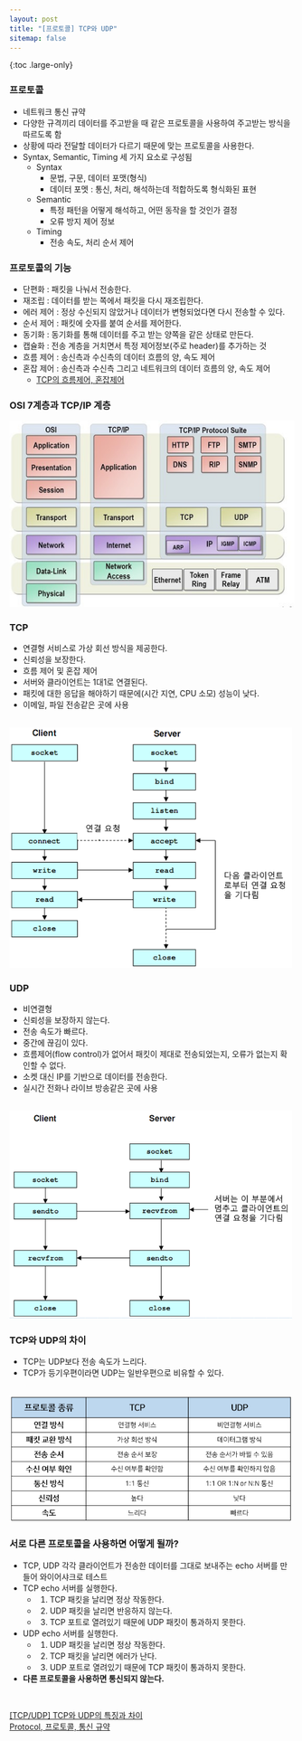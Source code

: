 ```yaml
---
layout: post
title: "[프로토콜] TCP와 UDP"
sitemap: false
---
```


{:toc .large-only}

### 프로토콜

- 네트워크 통신 규약
- 다양한 규격끼리 데이터를 주고받을 때 같은 프로토콜을 사용하여 주고받는 방식을 따르도록 함
- 상황에 따라 전달할 데이터가 다르기 때문에 맞는 프로토콜을 사용한다.
- Syntax, Semantic, Timing 세 가지 요소로 구성됨
  - Syntax
    - 문법, 구문, 데이터 포맷(형식)
    - 데이터 포멧 : 통신, 처리, 해석하는데 적합하도록 형식화된 표현
  - Semantic
    - 특정 패턴을 어떻게 해석하고, 어떤 동작을 할 것인가 결정
    - 오류 방지 제어 정보
  - Timing
    - 전송 속도, 처리 순서 제어

### 프로토콜의 기능

- 단편화 : 패킷을 나눠서 전송한다.
- 재조립 : 데이터를 받는 쪽에서 패킷을 다시 재조립한다.
- 에러 제어 : 정상 수신되지 않았거나 데이터가 변형되었다면 다시 전송할 수 있다.
- 순서 제어 : 패킷에 숫자를 붙여 순서를 제어한다.
- 동기화 : 동기화를 통해 데이터를 주고 받는 양쪽을 같은 상태로 만든다.
- 캡슐화 : 전송 계층을 거치면서 특정 제어정보(주로 header)를 추가하는 것
- 흐름 제어 : 송신측과 수신측의 데이터 흐름의 양, 속도 제어
- 혼잡 제어 : 송신측과 수신측 그리고 네트워크의 데이터 흐름의 양, 속도 제어
  - [TCP의 흐름제어, 혼잡제어](https://jwprogramming.tistory.com/36)

### OSI 7계층과 TCP/IP 계층

<img src="/assets/img/blog/2021-07-29-TCP-UDP_01.jpeg"/>

### TCP

- 연결형 서비스로 가상 회선 방식을 제공한다.
- 신뢰성을 보장한다.
- 흐름 제어 및 혼잡 제어
- 서버와 클라이언트는 1대1로 연결된다.
- 패킷에 대한 응답을 해야하기 때문에(시간 지연, CPU 소모) 성능이 낮다.
- 이메일, 파일 전송같은 곳에 사용

<br/>

<img src="/assets/img/blog/2021-07-29-TCP-UDP_02.png" width="500" height="auto"/>

### UDP

- 비연결형
- 신뢰성을 보장하지 않는다.
- 전송 속도가 빠르다.
- 중간에 끊김이 있다.
- 흐름제어(flow control)가 없어서 패킷이 제대로 전송되었는지, 오류가 없는지 확인할 수 없다.
- 소켓 대신 IP를 기반으로 데이터를 전송한다.
- 실시간 전화나 라이브 방송같은 곳에 사용

<br/>

<img src="/assets/img/blog/2021-07-29-TCP-UDP_03.png" width="500" height="auto"/>

### TCP와 UDP의 차이

- TCP는 UDP보다 전송 속도가 느리다.
- TCP가 등기우편이라면 UDP는 일반우편으로 비유할 수 있다.

<br/>

<img src="/assets/img/blog/2021-07-29-TCP-UDP_04.png" width="500" height="auto"/>

### 서로 다른 프로토콜을 사용하면 어떻게 될까?

- TCP, UDP 각각 클라이언트가 전송한 데이터를 그대로 보내주는 echo 서버를 만들어 와이어샤크로 테스트
- TCP echo 서버를 실행한다.
  - 1. TCP 패킷을 날리면 정상 작동한다.
  - 2. UDP 패킷을 날리면 반응하지 않는다.
  - 3. TCP 포트로 열려있기 때문에 UDP 패킷이 통과하지 못한다.
- UDP echo 서버를 실행한다.
  - 1. UDP 패킷을 날리면 정상 작동한다.
  - 2. TCP 패킷을 날리면 에러가 난다.
  - 3. UDP 포트로 열려있기 때문에 TCP 패킷이 통과하지 못한다.
- **다른 프로토콜을 사용하면 통신되지 않는다.**

<br/>

[[TCP/UDP] TCP와 UDP의 특징과 차이](https://mangkyu.tistory.com/15)<br/>
[Protocol, 프로토콜, 통신 규약](http://www.ktword.co.kr/test/view/view.php?m_temp1=432)
